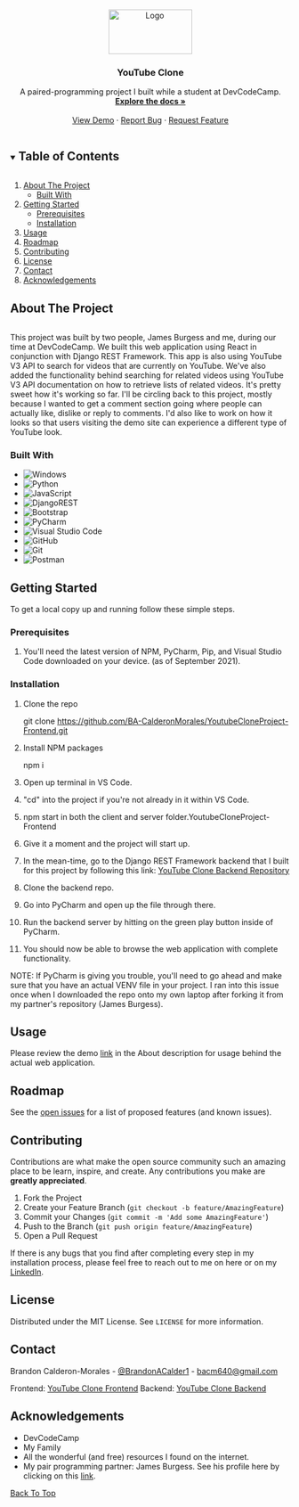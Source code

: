 <!--
*** Thanks for checking out the Best-README-Template. If you have a suggestion
*** that would make this better, please fork the repo and create a pull request
*** or simply open an issue with the tag "enhancement".
*** Thanks again! Now go create something AMAZING! :D
***
***
***
*** To avoid retyping too much info. Do a search and replace for the following:
*** github_username, repo_name, twitter_handle, email, project_title, project_description
-->



<!-- PROJECT SHIELDS -->
<!--
*** I'm using markdown "reference style" links for readability.
*** Reference links are enclosed in brackets [ ] instead of parentheses ( ).
*** See the bottom of this document for the declaration of the reference variables
*** for contributors-url, forks-url, etc. This is an optional, concise syntax you may use.
*** https://www.markdownguide.org/basic-syntax/#reference-style-links
-->
<!-- [![Contributors][contributors-shield]][contributors-url]
[![Forks][forks-shield]][forks-url]
[![Stargazers][stars-shield]][stars-url]
[![Issues][issues-shield]][issues-url]
[![MIT License][license-shield]][license-url]
[![LinkedIn][linkedin-shield]][linkedin-url]
 -->

<!-- PROJECT LOGO -->
<br />
<p id="top" align="center">
  <a href="https://github.com/BA-CalderonMorales/YoutubeCloneProject-Frontend">
    <img src="https://user-images.githubusercontent.com/62074841/132972263-2e59c72c-a2a2-48a4-af6a-26cb5e5ce84e.png" alt="Logo" width="150" height="80">
  </a>

  <h3 align="center">YouTube Clone</h3>

  <p align="center">
    A paired-programming project I built while a student at DevCodeCamp.
    <br />
    <a href="#about-the-project"><strong>Explore the docs »</strong></a>
    <br />
    <br />
    <a href="https://ba-calderonmorales.github.io/YoutubeCloneProject-Frontend/">View Demo</a>
    ·
    <a href="https://github.com/BA-CalderonMorales/YoutubeCloneProject-Frontend/issues">Report Bug</a>
    ·
    <a href="https://github.com/BA-CalderonMorales/YoutubeCloneProject-Frontend/issues">Request Feature</a>
  </p>
</p>



<!-- TABLE OF CONTENTS -->
<details open="open">
  <summary><h2 style="display: inline-block">Table of Contents</h2></summary>
  <ol>
    <li>
      <a href="#about-the-project">About The Project</a>
      <ul>
        <li><a href="#built-with">Built With</a></li>
      </ul>
    </li>
    <li>
      <a href="#getting-started">Getting Started</a>
      <ul>
        <li><a href="#prerequisites">Prerequisites</a></li>
        <li><a href="#installation">Installation</a></li>
      </ul>
    </li>
    <li><a href="#usage">Usage</a></li>
    <li><a href="#roadmap">Roadmap</a></li>
    <li><a href="#contributing">Contributing</a></li>
    <li><a href="#license">License</a></li>
    <li><a href="#contact">Contact</a></li>
    <li><a href="#acknowledgements">Acknowledgements</a></li>
  </ol>
</details>



<!-- ABOUT THE PROJECT -->
## About The Project

<img href="https://user-images.githubusercontent.com/62074841/133490662-1c50786a-094e-4a9f-9eb9-d02b777256f2.png" />
<p>
 This project was built by two people, James Burgess and me, during our time at DevCodeCamp. We built this web application 
 using React in conjunction with Django REST Framework. This app is also using YouTube V3 API to search for videos that are 
 currently on YouTube. We've also added the functionality behind searching for related videos using YouTube V3 API documentation 
 on how to retrieve lists of related videos. It's pretty sweet how it's working so far. I'll be circling back to this project, 
 mostly because I wanted to get a comment section going where people can actually like, dislike or reply to comments. I'd also 
 like to work on how it looks so that users visiting the demo site can experience a different type of YouTube look.
</p>
<!-- Here's a blank template to get started:
**To avoid retyping too much info. Do a search and replace with your text editor for the following:**
`BA-CalderonMorales`, `Construction-Ecommerce-Frontend`, `twitter_handle`, `email`, `project_title`, `project_description` -->


### Built With
<div id="built-with"></div>

* ![Windows](https://img.shields.io/badge/Windows-0078D6?style=for-the-badge&logo=windows&logoColor=white)
* ![Python](https://img.shields.io/badge/python-3670A0?style=for-the-badge&logo=python&logoColor=ffdd54)
* ![JavaScript](https://img.shields.io/badge/javascript-%23323330.svg?style=for-the-badge&logo=javascript&logoColor=%23F7DF1E)
* ![DjangoREST](https://img.shields.io/badge/DJANGO-REST-ff1709?style=for-the-badge&logo=django&logoColor=white&color=ff1709&labelColor=gray)
* ![Bootstrap](https://img.shields.io/badge/bootstrap-%23563D7C.svg?style=for-the-badge&logo=bootstrap&logoColor=white)
* ![PyCharm](https://img.shields.io/badge/pycharm-143?style=for-the-badge&logo=pycharm&logoColor=black&color=black&labelColor=green)
* ![Visual Studio Code](https://img.shields.io/badge/Visual%20Studio%20Code-0078d7.svg?style=for-the-badge&logo=visual-studio-code&logoColor=white)
* ![GitHub](https://img.shields.io/badge/github-%23121011.svg?style=for-the-badge&logo=github&logoColor=white)
* ![Git](https://img.shields.io/badge/git-%23F05033.svg?style=for-the-badge&logo=git&logoColor=white)
* ![Postman](https://img.shields.io/badge/Postman-FF6C37?style=for-the-badge&logo=postman&logoColor=white)


<!-- GETTING STARTED -->
## Getting Started

To get a local copy up and running follow these simple steps.

### Prerequisites

1. You'll need the latest version of NPM, PyCharm, Pip, and Visual Studio Code downloaded on your device. (as of September 2021).

### Installation

1. Clone the repo

   git clone https://github.com/BA-CalderonMorales/YoutubeCloneProject-Frontend.git

2. Install NPM packages
   
   npm i

3. Open up terminal in VS Code.
4. "cd" into the project if you're not already in it within VS Code.
5. npm start in both the client and server folder.YoutubeCloneProject-Frontend
6. Give it a moment and the project will start up.
7. In the mean-time, go to the Django REST Framework backend that I built for this project by following this link: <a href="https://github.com/BA-CalderonMorales/YouTubeCloneProject_Backend">YouTube Clone Backend Repository</a>
8. Clone the backend repo. 
9. Go into PyCharm and open up the file through there.
10. Run the backend server by hitting on the green play button inside of PyCharm. 
11. You should now be able to browse the web application with complete functionality. 

NOTE: If PyCharm is giving you trouble, you'll need to go ahead and make sure that you have an actual VENV file in your project.
I ran into this issue once when I downloaded the repo onto my own laptop after forking it from my partner's repository (James Burgess).

<!-- USAGE EXAMPLES -->
## Usage

Please review the demo <a href="#demo">link</a> in the About description for usage behind the actual web application.


<!-- ROADMAP -->
## Roadmap

See the [open issues](https://github.com/BA-CalderonMorales/YoutubeCloneProject-Frontend/issues) for a list of proposed features (and known issues).



<!-- CONTRIBUTING -->
## Contributing

Contributions are what make the open source community such an amazing place to be learn, inspire, and create. Any contributions you make are **greatly appreciated**. 

1. Fork the Project
2. Create your Feature Branch (`git checkout -b feature/AmazingFeature`)
3. Commit your Changes (`git commit -m 'Add some AmazingFeature'`)
4. Push to the Branch (`git push origin feature/AmazingFeature`)
5. Open a Pull Request

If there is any bugs that you find after completing every step in my installation process, please feel free to reach out to me on here or on my <a href="https://www.linkedin.com/in/bcalderonmorales-cmoe/">LinkedIn</a>.

<!-- LICENSE -->
## License

Distributed under the MIT License. See `LICENSE` for more information.



<!-- CONTACT -->
## Contact

Brandon Calderon-Morales - [@BrandonACalder1](https://twitter.com/BrandonACalder1) - bacm640@gmail.com

Frontend: [YouTube Clone Frontend](https://github.com/BA-CalderonMorales/YoutubeCloneProject-Frontend)
Backend: [YouTube Clone Backend](https://github.com/BA-CalderonMorales/YouTubeCloneProject_Backend)


<!-- ACKNOWLEDGEMENTS -->
## Acknowledgements

* DevCodeCamp
* My Family
* All the wonderful (and free) resources I found on the internet.
* My pair programming partner: James Burgess. See his profile here by clicking on this <a href="https://github.com/Jamesburgess44">link</a>.

<a href="#top">Back To Top</a>
